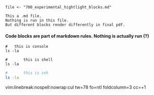 
```
file <- "700_experimental_hightlight_blocks.md"

This a .md file.
Nothing is run in this file.
But different blocks render differently in final pdf.
```



####	Code blocks are part of markdown rules.  Nothing is actually run (?)

```console
#	this is console
ls -la
```

```shell
#		this is shell
ls -la
```

```zsh
#		this is zsh
ls -la
```





vim:linebreak:nospell:nowrap:cul tw=78 fo=ntl foldcolumn=3 cc=+1
